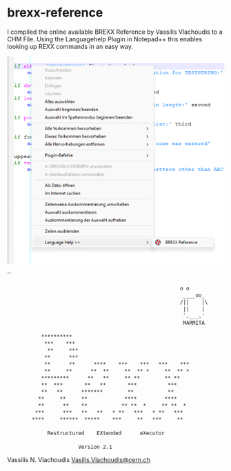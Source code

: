 # brexx-reference
I compiled the online available BREXX Reference by Vassilis Vlachoudis to a CHM File. Using the Languagehelp Plugin in Notepad++ this enables looking up REXX commands in an easy way.

![Screenshot](Screenshot.png)

``

                                                            o o
                                                             ____oo_
                                                            /||    |\
                                                             ||    |
                                                             `.___.'
                                                             MARMITA

               **********
                ***    ***
                 **     ***
                **      ***
                **      **      ****    ***    ***   ***    ***
                **     **      **  **     **  ** *     **  ** *
               *********      **   **     ** **        ** **
               **  ***       **   **       ***          ***
               **   **      *******        **           **
              **     **     **            ****         ****
              **      **    **           ** **  *     ** **  *
             ***      ***   **   **   * **   ***   * **   ***
            ****     ******  *****    ***     **   ***     **

                 Restructured    EXtended      eXecutor

                           Version 2.1

Vassilis N. Vlachoudis
Vasilis.Vlachoudis@cern.ch
```
